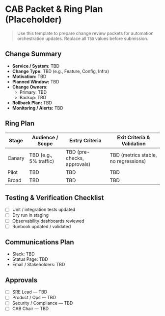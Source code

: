 # CAB Packet & Ring Plan (Placeholder)

> Use this template to prepare change review packets for automation
> orchestration updates. Replace all `TBD` values before submission.

## Change Summary
- **Service / System:** TBD
- **Change Type:** TBD (e.g., Feature, Config, Infra)
- **Motivation:** TBD
- **Planned Window:** TBD
- **Change Owners:**
  - Primary: TBD
  - Backup: TBD
- **Rollback Plan:** TBD
- **Monitoring / Alerts:** TBD

## Ring Plan
| Stage      | Audience / Scope      | Entry Criteria                 | Exit Criteria & Validation           |
|------------|-----------------------|--------------------------------|--------------------------------------|
| Canary     | TBD (e.g., 5% traffic) | TBD (pre-checks, approvals)     | TBD (metrics stable, no regressions) |
| Pilot      | TBD                   | TBD                             | TBD                                  |
| Broad      | TBD                   | TBD                             | TBD                                  |

## Testing & Verification Checklist
- [ ] Unit / integration tests updated
- [ ] Dry run in staging
- [ ] Observability dashboards reviewed
- [ ] Runbook updated / validated

## Communications Plan
- Slack: TBD
- Status Page: TBD
- Email / Stakeholders: TBD

## Approvals
- [ ] SRE Lead — TBD
- [ ] Product / Ops — TBD
- [ ] Security / Compliance — TBD
- [ ] CAB Chair — TBD
